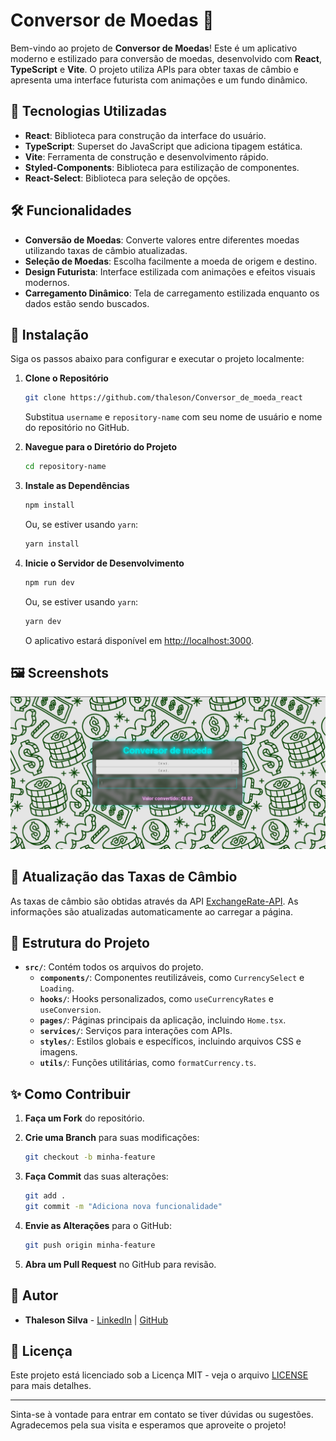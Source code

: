 
# Conversor de Moedas 💱

Bem-vindo ao projeto de **Conversor de Moedas**! Este é um aplicativo moderno e estilizado para conversão de moedas, desenvolvido com **React**, **TypeScript** e **Vite**. O projeto utiliza APIs para obter taxas de câmbio e apresenta uma interface futurista com animações e um fundo dinâmico.

## 🚀 Tecnologias Utilizadas

- **React**: Biblioteca para construção da interface do usuário.
- **TypeScript**: Superset do JavaScript que adiciona tipagem estática.
- **Vite**: Ferramenta de construção e desenvolvimento rápido.
- **Styled-Components**: Biblioteca para estilização de componentes.
- **React-Select**: Biblioteca para seleção de opções.

## 🛠️ Funcionalidades

- **Conversão de Moedas**: Converte valores entre diferentes moedas utilizando taxas de câmbio atualizadas.
- **Seleção de Moedas**: Escolha facilmente a moeda de origem e destino.
- **Design Futurista**: Interface estilizada com animações e efeitos visuais modernos.
- **Carregamento Dinâmico**: Tela de carregamento estilizada enquanto os dados estão sendo buscados.

## 🔧 Instalação

Siga os passos abaixo para configurar e executar o projeto localmente:

1. **Clone o Repositório**

   ```bash
   git clone https://github.com/thaleson/Conversor_de_moeda_react
   ```

   Substitua `username` e `repository-name` com seu nome de usuário e nome do repositório no GitHub.

2. **Navegue para o Diretório do Projeto**

   ```bash
   cd repository-name
   ```

3. **Instale as Dependências**

   ```bash
   npm install
   ```

   Ou, se estiver usando `yarn`:

   ```bash
   yarn install
   ```

4. **Inicie o Servidor de Desenvolvimento**

   ```bash
   npm run dev
   ```

   Ou, se estiver usando `yarn`:

   ```bash
   yarn dev
   ```

   O aplicativo estará disponível em [http://localhost:3000](http://localhost:3000).

## 🖼️ Screenshots

![Tela Principal](src/assets/imgs/screenshot.png)

## 🔄 Atualização das Taxas de Câmbio

As taxas de câmbio são obtidas através da API [ExchangeRate-API](https://www.exchangerate-api.com/). As informações são atualizadas automaticamente ao carregar a página.

## 📜 Estrutura do Projeto

- **`src/`**: Contém todos os arquivos do projeto.
  - **`components/`**: Componentes reutilizáveis, como `CurrencySelect` e `Loading`.
  - **`hooks/`**: Hooks personalizados, como `useCurrencyRates` e `useConversion`.
  - **`pages/`**: Páginas principais da aplicação, incluindo `Home.tsx`.
  - **`services/`**: Serviços para interações com APIs.
  - **`styles/`**: Estilos globais e específicos, incluindo arquivos CSS e imagens.
  - **`utils/`**: Funções utilitárias, como `formatCurrency.ts`.

## ✨ Como Contribuir

1. **Faça um Fork** do repositório.
2. **Crie uma Branch** para suas modificações:

   ```bash
   git checkout -b minha-feature
   ```

3. **Faça Commit** das suas alterações:

   ```bash
   git add .
   git commit -m "Adiciona nova funcionalidade"
   ```

4. **Envie as Alterações** para o GitHub:

   ```bash
   git push origin minha-feature
   ```

5. **Abra um Pull Request** no GitHub para revisão.

## 👤 Autor

- **Thaleson Silva** - [LinkedIn](https://www.linkedin.com/in/thaleson-silva) | [GitHub](https://github.com/thalesonsilva)

## 📄 Licença

Este projeto está licenciado sob a Licença MIT - veja o arquivo [LICENSE](LICENSE) para mais detalhes.

---

Sinta-se à vontade para entrar em contato se tiver dúvidas ou sugestões. Agradecemos pela sua visita e esperamos que aproveite o projeto!



